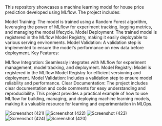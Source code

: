 This repository showcases a machine learning model for house price prediction developed using MLflow. The project includes:

Model Training: The model is trained using a Random Forest algorithm, leveraging the power of MLflow for experiment tracking, logging metrics, and managing the model lifecycle.
Model Deployment: The trained model is registered in the MLflow Model Registry, making it easily deployable to various serving environments.
Model Validation: A validation step is implemented to ensure the model's performance on new data before deployment.
Key Features:

MLflow Integration: Seamlessly integrates with MLflow for experiment management, model tracking, and deployment.
Model Registry: Model is registered in the MLflow Model Registry for efficient versioning and deployment.
Model Validation: Includes a validation step to ensure model reliability and performance.
Clear Documentation: The project includes clear documentation and code comments for easy understanding and reproducibility.
This project provides a practical example of how to use MLflow for building, managing, and deploying machine learning models, making it a valuable resource for learning and experimentation in MLOps.

![Screenshot (421)](https://github.com/user-attachments/assets/fba18e5d-eed7-4458-89a0-dfbcbca5992b)
![Screenshot (422)](https://github.com/user-attachments/assets/9cf3d939-a573-4287-b9f9-dbd0ae2a80c0)
![Screenshot (423)](https://github.com/user-attachments/assets/361d6a2c-5001-438b-ad40-521cbecbfc7c)
![Screenshot (424)](https://github.com/user-attachments/assets/946c41ac-cbec-4154-aab8-5781a74855fc)
![Screenshot (420)](https://github.com/user-attachments/assets/82035d14-73c0-4f39-becb-f39dbda79f6b)
